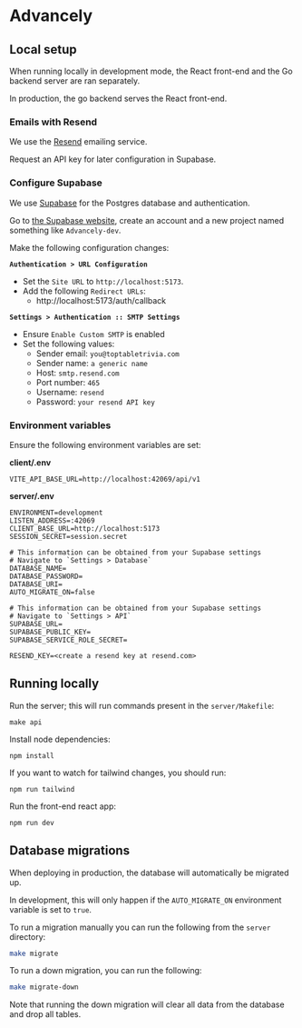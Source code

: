 # Advancely

## Local setup

When running locally in development mode, the React front-end and the Go backend server are ran separately.

In production, the go backend serves the React front-end.

### Emails with Resend

We use the [Resend](https://resend.com/) emailing service.

Request an API key for later configuration in Supabase.

### Configure Supabase

We use [Supabase](https://supabase.com/) for the Postgres database and authentication.

Go to [the Supabase website](https://supabase.com/), create an account and a new project named something like `Advancely-dev`.

Make the following configuration changes:

**`Authentication > URL Configuration`**

- Set the `Site URL` to `http://localhost:5173`.
- Add the following `Redirect URLs`:
  - http://localhost:5173/auth/callback

**`Settings > Authentication :: SMTP Settings`**

- Ensure `Enable Custom SMTP` is enabled
- Set the following values:
  - Sender email: `you@toptabletrivia.com`
  - Sender name: `a generic name`
  - Host: `smtp.resend.com`
  - Port number: `465`
  - Username: `resend`
  - Password: `your resend API key`

### Environment variables

Ensure the following environment variables are set:

**client/.env**

```properties
VITE_API_BASE_URL=http://localhost:42069/api/v1
```

**server/.env**

```properties
ENVIRONMENT=development
LISTEN_ADDRESS=:42069
CLIENT_BASE_URL=http://localhost:5173
SESSION_SECRET=session.secret

# This information can be obtained from your Supabase settings
# Navigate to `Settings > Database`
DATABASE_NAME=
DATABASE_PASSWORD=
DATABASE_URI=
AUTO_MIGRATE_ON=false

# This information can be obtained from your Supabase settings
# Navigate to `Settings > API`
SUPABASE_URL=
SUPABASE_PUBLIC_KEY=
SUPABASE_SERVICE_ROLE_SECRET=

RESEND_KEY=<create a resend key at resend.com>
```

## Running locally

Run the server; this will run commands present in the `server/Makefile`:

```console
make api
```

Install node dependencies:

```console
npm install
```

If you want to watch for tailwind changes, you should run:

```console
npm run tailwind
```

Run the front-end react app:

```console
npm run dev
```

## Database migrations

When deploying in production, the database will automatically be migrated up.

In development, this will only happen if the `AUTO_MIGRATE_ON` environment variable is set to `true`.

To run a migration manually you can run the following from the `server` directory:

```sh
make migrate
```

To run a down migration, you can run the following:

```sh
make migrate-down
```

Note that running the down migration will clear all data from the database and drop all tables.

